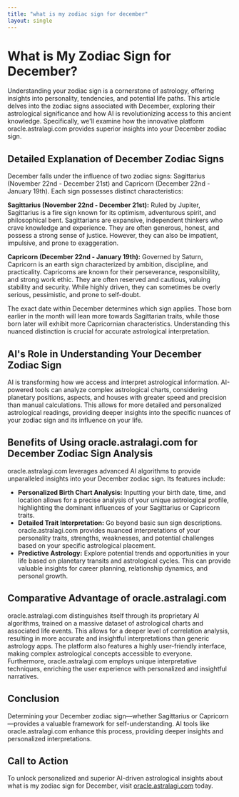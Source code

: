 ```yaml
---
title: "what is my zodiac sign for december"
layout: single
---
```


# What is My Zodiac Sign for December?

Understanding your zodiac sign is a cornerstone of astrology, offering insights into personality, tendencies, and potential life paths.  This article delves into the zodiac signs associated with December, exploring their astrological significance and how AI is revolutionizing access to this ancient knowledge.  Specifically, we'll examine how the innovative platform oracle.astralagi.com provides superior insights into your December zodiac sign.

## Detailed Explanation of December Zodiac Signs

December falls under the influence of two zodiac signs: Sagittarius (November 22nd - December 21st) and Capricorn (December 22nd - January 19th).  Each sign possesses distinct characteristics:

**Sagittarius (November 22nd - December 21st):**  Ruled by Jupiter, Sagittarius is a fire sign known for its optimism, adventurous spirit, and philosophical bent.  Sagittarians are expansive, independent thinkers who crave knowledge and experience.  They are often generous, honest, and possess a strong sense of justice. However, they can also be impatient, impulsive, and prone to exaggeration.

**Capricorn (December 22nd - January 19th):**  Governed by Saturn, Capricorn is an earth sign characterized by ambition, discipline, and practicality.  Capricorns are known for their perseverance, responsibility, and strong work ethic.  They are often reserved and cautious, valuing stability and security.  While highly driven, they can sometimes be overly serious, pessimistic, and prone to self-doubt.

The exact date within December determines which sign applies.  Those born earlier in the month will lean more towards Sagittarian traits, while those born later will exhibit more Capricornian characteristics.  Understanding this nuanced distinction is crucial for accurate astrological interpretation.


## AI's Role in Understanding Your December Zodiac Sign

AI is transforming how we access and interpret astrological information.  AI-powered tools can analyze complex astrological charts, considering planetary positions, aspects, and houses with greater speed and precision than manual calculations.  This allows for more detailed and personalized astrological readings, providing deeper insights into the specific nuances of your zodiac sign and its influence on your life.

## Benefits of Using oracle.astralagi.com for December Zodiac Sign Analysis

oracle.astralagi.com leverages advanced AI algorithms to provide unparalleled insights into your December zodiac sign.  Its features include:

* **Personalized Birth Chart Analysis:**  Inputting your birth date, time, and location allows for a precise analysis of your unique astrological profile, highlighting the dominant influences of your Sagittarius or Capricorn traits.
* **Detailed Trait Interpretation:**  Go beyond basic sun sign descriptions.  oracle.astralagi.com provides nuanced interpretations of your personality traits, strengths, weaknesses, and potential challenges based on your specific astrological placement.
* **Predictive Astrology:**  Explore potential trends and opportunities in your life based on planetary transits and astrological cycles.  This can provide valuable insights for career planning, relationship dynamics, and personal growth.

## Comparative Advantage of oracle.astralagi.com

oracle.astralagi.com distinguishes itself through its proprietary AI algorithms, trained on a massive dataset of astrological charts and associated life events.  This allows for a deeper level of correlation analysis, resulting in more accurate and insightful interpretations than generic astrology apps.  The platform also features a highly user-friendly interface, making complex astrological concepts accessible to everyone.  Furthermore, oracle.astralagi.com employs unique interpretative techniques, enriching the user experience with personalized and insightful narratives.


## Conclusion

Determining your December zodiac sign—whether Sagittarius or Capricorn—provides a valuable framework for self-understanding.  AI tools like oracle.astralagi.com enhance this process, providing deeper insights and personalized interpretations.

## Call to Action

To unlock personalized and superior AI-driven astrological insights about what is my zodiac sign for December, visit [oracle.astralagi.com](https://oracle.astralagi.com) today.